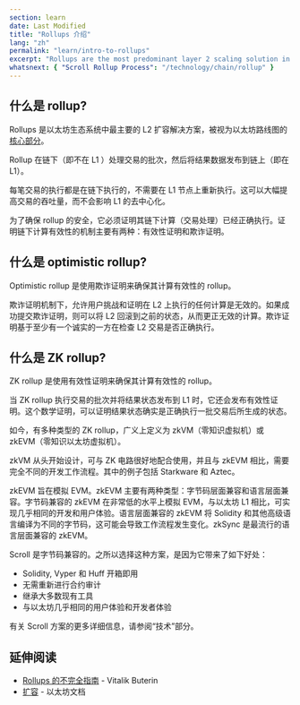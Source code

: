 ```yaml
---
section: learn
date: Last Modified
title: "Rollups 介绍"
lang: "zh"
permalink: "learn/intro-to-rollups"
excerpt: "Rollups are the most predominant layer 2 scaling solution in the Ethereum ecosystem."
whatsnext: { "Scroll Rollup Process": "/technology/chain/rollup" }
---
```


## 什么是 rollup?

Rollups 是以太坊生态系统中最主要的 L2 扩容解决方案，被视为以太坊路线图的[核心部分](https://ethereum-magicians.org/t/a-rollup-centric-ethereum-roadmap/4698)。

Rollup 在链下（即不在 L1 ）处理交易的批次，然后将结果数据发布到链上（即在 L1）。

每笔交易的执行都是在链下执行的，不需要在 L1 节点上重新执行。这可以大幅提高交易的吞吐量，而不会影响 L1 的去中心化。

为了确保 rollup 的安全，它必须证明其链下计算（交易处理）已经正确执行。证明链下计算有效性的机制主要有两种：有效性证明和欺诈证明。

## 什么是 optimistic rollup?

Optimistic rollup 是使用欺诈证明来确保其计算有效性的 rollup。

欺诈证明机制下，允许用户挑战和证明在 L2 上执行的任何计算是无效的。如果成功提交欺诈证明，则可以将 L2 回滚到之前的状态，从而更正无效的计算。欺诈证明基于至少有一个诚实的一方在检查 L2 交易是否正确执行。

## 什么是 ZK rollup?

ZK rollup 是使用有效性证明来确保其计算有效性的 rollup。

当 ZK rollup 执行交易的批次并将结果状态发布到 L1 时，它还会发布有效性证明。这个数学证明，可以证明结果状态确实是正确执行一批交易后所生成的状态。

如今，有多种类型的 ZK rollup，广义上定义为 zkVM（零知识虚拟机）或 zkEVM（零知识以太坊虚拟机）。

zkVM 从头开始设计，可与 ZK 电路很好地配合使用，并且与 zkEVM 相比，需要完全不同的开发工作流程。其中的例子包括 Starkware 和 Aztec。

zkEVM 旨在模拟 EVM。zkEVM 主要有两种类型：字节码层面兼容和语言层面兼容。字节码兼容的 zkEVM 在非常低的水平上模拟 EVM，与以太坊 L1 相比，可实现几乎相同的开发和用户体验。语言层面兼容的 zkEVM 将 Solidity 和其他高级语言编译为不同的字节码，这可能会导致工作流程发生变化。zkSync 是最流行的语言层面兼容的 zkEVM。

Scroll 是字节码兼容的。之所以选择这种方案，是因为它带来了如下好处：

- Solidity, Vyper 和 Huff 开箱即用
- 无需重新进行合约审计
- 继承大多数现有工具
- 与以太坊几乎相同的用户体验和开发者体验

有关 Scroll 方案的更多详细信息，请参阅“技术”部分。

## 延伸阅读

- [Rollups 的不完全指南](https://vitalik.ca/general/2021/01/05/rollup.html) - Vitalik Buterin
- [扩容](https://ethereum.org/en/developers/docs/scaling/) - 以太坊文档
